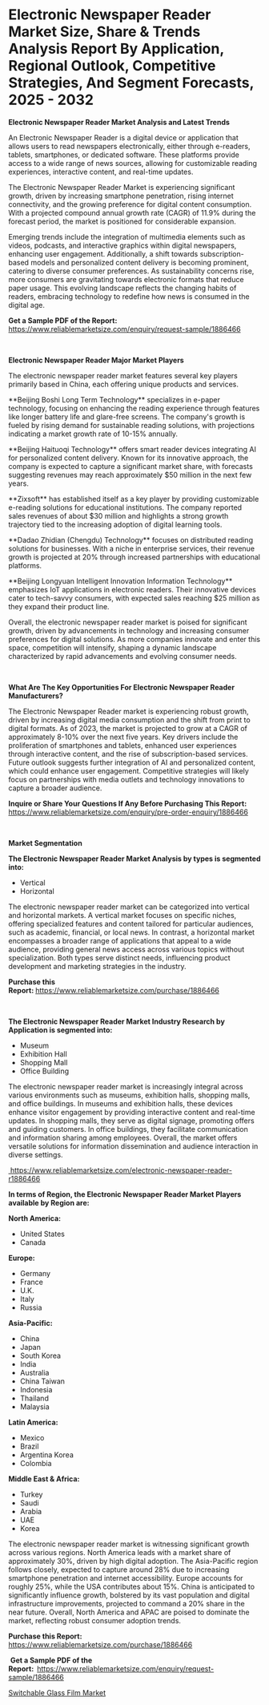 <p><h1>Electronic Newspaper Reader Market Size, Share & Trends Analysis Report By Application, Regional Outlook, Competitive Strategies, And Segment Forecasts, 2025 - 2032</h1></p><p><strong>Electronic Newspaper Reader Market Analysis and Latest Trends</strong></p>
<p><p>An Electronic Newspaper Reader is a digital device or application that allows users to read newspapers electronically, either through e-readers, tablets, smartphones, or dedicated software. These platforms provide access to a wide range of news sources, allowing for customizable reading experiences, interactive content, and real-time updates.</p><p>The Electronic Newspaper Reader Market is experiencing significant growth, driven by increasing smartphone penetration, rising internet connectivity, and the growing preference for digital content consumption. With a projected compound annual growth rate (CAGR) of 11.9% during the forecast period, the market is positioned for considerable expansion. </p><p>Emerging trends include the integration of multimedia elements such as videos, podcasts, and interactive graphics within digital newspapers, enhancing user engagement. Additionally, a shift towards subscription-based models and personalized content delivery is becoming prominent, catering to diverse consumer preferences. As sustainability concerns rise, more consumers are gravitating towards electronic formats that reduce paper usage. This evolving landscape reflects the changing habits of readers, embracing technology to redefine how news is consumed in the digital age.</p></p>
<p><strong>Get a Sample PDF of the Report:&nbsp;</strong> <a href="https://www.reliablemarketsize.com/enquiry/request-sample/1886466?utm_campaign=3199&utm_medium=2&utm_source=Github&utm_content=ia&utm_term=05042025&utm_id=electronic-newspaper-reader">https://www.reliablemarketsize.com/enquiry/request-sample/1886466</a></p>
<p>&nbsp;</p>
<p><strong>Electronic Newspaper Reader Major Market Players</strong></p>
<p><p>The electronic newspaper reader market features several key players primarily based in China, each offering unique products and services. </p><p>**Beijing Boshi Long Term Technology** specializes in e-paper technology, focusing on enhancing the reading experience through features like longer battery life and glare-free screens. The company's growth is fueled by rising demand for sustainable reading solutions, with projections indicating a market growth rate of 10-15% annually.</p><p>**Beijing Haituoqi Technology** offers smart reader devices integrating AI for personalized content delivery. Known for its innovative approach, the company is expected to capture a significant market share, with forecasts suggesting revenues may reach approximately $50 million in the next few years.</p><p>**Zixsoft** has established itself as a key player by providing customizable e-reading solutions for educational institutions. The company reported sales revenues of about $30 million and highlights a strong growth trajectory tied to the increasing adoption of digital learning tools.</p><p>**Dadao Zhidian (Chengdu) Technology** focuses on distributed reading solutions for businesses. With a niche in enterprise services, their revenue growth is projected at 20% through increased partnerships with educational platforms.</p><p>**Beijing Longyuan Intelligent Innovation Information Technology** emphasizes IoT applications in electronic readers. Their innovative devices cater to tech-savvy consumers, with expected sales reaching $25 million as they expand their product line.</p><p>Overall, the electronic newspaper reader market is poised for significant growth, driven by advancements in technology and increasing consumer preferences for digital solutions. As more companies innovate and enter this space, competition will intensify, shaping a dynamic landscape characterized by rapid advancements and evolving consumer needs.</p></p>
<p>&nbsp;</p>
<p><strong>What Are The Key Opportunities For Electronic Newspaper Reader Manufacturers?</strong></p>
<p><p>The Electronic Newspaper Reader market is experiencing robust growth, driven by increasing digital media consumption and the shift from print to digital formats. As of 2023, the market is projected to grow at a CAGR of approximately 8-10% over the next five years. Key drivers include the proliferation of smartphones and tablets, enhanced user experiences through interactive content, and the rise of subscription-based services. Future outlook suggests further integration of AI and personalized content, which could enhance user engagement. Competitive strategies will likely focus on partnerships with media outlets and technology innovations to capture a broader audience.</p></p>
<p><strong>Inquire or Share Your Questions If Any Before Purchasing This Report:</strong> <a href="https://www.reliablemarketsize.com/enquiry/pre-order-enquiry/1886466?utm_campaign=3199&utm_medium=2&utm_source=Github&utm_content=ia&utm_term=05042025&utm_id=electronic-newspaper-reader">https://www.reliablemarketsize.com/enquiry/pre-order-enquiry/1886466</a></p>
<p>&nbsp;</p>
<p><strong>Market Segmentation</strong></p>
<p><strong>The Electronic Newspaper Reader Market Analysis by types is segmented into:</strong></p>
<p><ul><li>Vertical</li><li>Horizontal</li></ul></p>
<p><p>The electronic newspaper reader market can be categorized into vertical and horizontal markets. A vertical market focuses on specific niches, offering specialized features and content tailored for particular audiences, such as academic, financial, or local news. In contrast, a horizontal market encompasses a broader range of applications that appeal to a wide audience, providing general news access across various topics without specialization. Both types serve distinct needs, influencing product development and marketing strategies in the industry.</p></p>
<p><strong>Purchase this Report:&nbsp;</strong><a href="https://www.reliablemarketsize.com/purchase/1886466?utm_campaign=3199&utm_medium=2&utm_source=Github&utm_content=ia&utm_term=05042025&utm_id=electronic-newspaper-reader">https://www.reliablemarketsize.com/purchase/1886466</a></p>
<p>&nbsp;</p>
<p><strong>The Electronic Newspaper Reader Market Industry Research by Application is segmented into:</strong></p>
<p><ul><li>Museum</li><li>Exhibition Hall</li><li>Shopping Mall</li><li>Office Building</li></ul></p>
<p><p>The electronic newspaper reader market is increasingly integral across various environments such as museums, exhibition halls, shopping malls, and office buildings. In museums and exhibition halls, these devices enhance visitor engagement by providing interactive content and real-time updates. In shopping malls, they serve as digital signage, promoting offers and guiding customers. In office buildings, they facilitate communication and information sharing among employees. Overall, the market offers versatile solutions for information dissemination and audience interaction in diverse settings.</p></p>
<p><a href="https://www.reliablemarketsize.com/electronic-newspaper-reader-r1886466?utm_campaign=3199&utm_medium=2&utm_source=Github&utm_content=ia&utm_term=05042025&utm_id=electronic-newspaper-reader">&nbsp;https://www.reliablemarketsize.com/electronic-newspaper-reader-r1886466</a></p>
<p><strong>In terms of Region, the Electronic Newspaper Reader Market Players available by Region are:</strong></p>
<p>
    <p> <strong> North America: </strong>
        <ul>
            <li>United States</li>
            <li>Canada</li>
        </ul>
        </p> 
    <p> <strong> Europe: </strong>
        <ul>
            <li>Germany</li>
            <li>France</li>
            <li>U.K.</li>
            <li>Italy</li>
            <li>Russia</li>
        </ul>
        </p> 
    <p> <strong> Asia-Pacific: </strong>
        <ul>
            <li>China</li>
            <li>Japan</li>
            <li>South Korea</li>
            <li>India</li>
            <li>Australia</li>
            <li>China Taiwan</li>
            <li>Indonesia</li>
            <li>Thailand</li>
            <li>Malaysia</li>
        </ul>
        </p> 
    <p> <strong> Latin America: </strong>
        <ul>
            <li>Mexico</li>
            <li>Brazil</li>
            <li>Argentina Korea</li>
            <li>Colombia</li>
        </ul>
        </p> 
    <p> <strong> Middle East & Africa: </strong>
        <ul>
            <li>Turkey</li>
            <li>Saudi</li>
            <li>Arabia</li>
            <li>UAE</li>
            <li>Korea</li>
        </ul>
    </p>
    </p>
<p><p>The electronic newspaper reader market is witnessing significant growth across various regions. North America leads with a market share of approximately 30%, driven by high digital adoption. The Asia-Pacific region follows closely, expected to capture around 28% due to increasing smartphone penetration and internet accessibility. Europe accounts for roughly 25%, while the USA contributes about 15%. China is anticipated to significantly influence growth, bolstered by its vast population and digital infrastructure improvements, projected to command a 20% share in the near future. Overall, North America and APAC are poised to dominate the market, reflecting robust consumer adoption trends.</p></p>
<p><strong>Purchase this Report: </strong><a href="https://www.reliablemarketsize.com/purchase/1886466?utm_campaign=3199&utm_medium=2&utm_source=Github&utm_content=ia&utm_term=05042025&utm_id=electronic-newspaper-reader">https://www.reliablemarketsize.com/purchase/1886466</a></p>
<p>&nbsp;<strong>Get a Sample PDF of the Report:&nbsp;&nbsp;</strong><a href="https://www.reliablemarketsize.com/enquiry/request-sample/1886466?utm_campaign=3199&utm_medium=2&utm_source=Github&utm_content=ia&utm_term=05042025&utm_id=electronic-newspaper-reader">https://www.reliablemarketsize.com/enquiry/request-sample/1886466</a></p>
<p><strong></strong></p>
<p><p><a href="https://github.com/voigttyagi/Market-Research-Report-List-1/blob/main/switchable-glass-film-market.md?utm_campaign=3199&utm_medium=2&utm_source=Github&utm_content=ia&utm_term=05042025&utm_id=electronic-newspaper-reader">Switchable Glass Film Market</a></p></p>